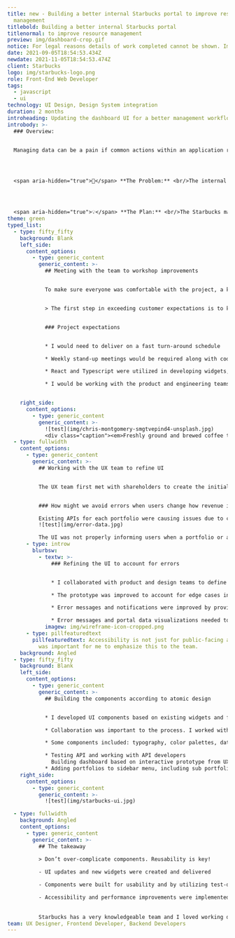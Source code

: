 ```yaml
---
title: new - Building a better internal Starbucks portal to improve resource
  management
titlebold: Building a better internal Starbucks portal
titlenormal: to improve resource management
preview: img/dashboard-crop.gif
notice: For legal reasons details of work completed cannot be shown. Images are representational.
date: 2021-09-05T18:54:53.434Z
newdate: 2021-11-05T18:54:53.474Z
client: Starbucks
logo: img/starbucks-logo.png
role: Front-End Web Developer
tags:
  - javascript
  - ui
technology: UI Design, Design System integration
duration: 2 months
introheading: Updating the dashboard UI for a better management workflow
introbody: >-
  ### Overview:


  Managing data can be a pain if common actions within an application result in errors or the actions are not easily found within the UI. My role involved developing components with React and TypeScript.




  <span aria-hidden="true">🤔</span> **The Problem:** <br/>The internal Starbucks portal experienced sync issues and error management issues in regards to portfolio percentages.




  <span aria-hidden="true">💡</span> **The Plan:** <br/>The Starbucks management team needed to easily see percentages of funding in order to re-adjust portfolios, calculations, and cross-portfolio assets. A main dashboard with access to all portfolios and the ability to display cross-portfolio information was proposed.
theme: green
typed_list:
  - type: fifty_fifty
    background: Blank
    left_side:
      content_options:
        - type: generic_content
          generic_content: >-
            ## Meeting with the team to workshop improvements


            To make sure everyone was comfortable with the project, a kick-off meeting was held. The meeting agenda involved going over the development environment and establishing expectations.


            > The first step in exceeding customer expectations is to know those expectations


            ### Project expectations


            * I would need to deliver on a fast turn-around schedule

            * Weekly stand-up meetings would be required along with code reviews

            * React and Typescript were utilized in developing widgets, including the creation and application of variables for branding color and typography 

            * I would be working with the product and engineering teams on enterprise-facing features


    right_side:
      content_options:
        - type: generic_content
          generic_content: >-
            ![test](img/chris-montgomery-smgtvepind4-unsplash.jpg)
            <div class="caption"><em>Freshly ground and brewed coffee to start the virtual meeting.</em></div>
  - type: fullwidth
    content_options:
      - type: generic_content
        generic_content: >-
          ## Working with the UX team to refine UI


          The UX team first met with shareholders to create the initial version of the UI. I met with the UX team after this session and we worked together to harmonize the feedback, along with information I gathered from the API team. There were several problems to be solved, not merely a UI to create.


          ### How might we avoid errors when users change how revenue is divided and utilized?

          Existing APIs for each portfolio were causing issues due to calculations occurring after form submission and only within a current portfolio set. If revenue allotment totals for portfolios A, B, and C combined were below 100%, users could make changes. Currently there was not user feedback for this issue prior to submission and an unclear error after submission. 
          ![test](img/error-data.jpg)

          The UI was not properly informing users when a portfolio or a sub-portfolio would cause the main portfolio to exceed 100%. The big question was how should errors be handled within the UI and within the API? Could and should error states be avoided?
      - type: introw
        blurbsw:
          - textw: >-
              ### Refining the UI to account for errors


              * I collaborated with product and design teams to define features and identify opportunities for improvement

              * The prototype was improved to account for edge cases in user flow

              * Error messages and notifications were improved by providing thoughtful feedback

              * Error messages and portal data visualizations needed to be accessible
            imagew: img/wireframe-icon-cropped.png
      - type: pillfeaturedtext
        pillfeaturedtext: Accessibility is not just for public-facing applications. It
          was important for me to emphasize this to the team.
    background: Angled
  - type: fifty_fifty
    background: Blank
    left_side:
      content_options:
        - type: generic_content
          generic_content: >-
            ## Building the components according to atomic design


            * I developed UI components based on existing widgets and from scratch utilizing React, Typescript, and some Java

            * Collaboration was important to the process. I worked with the backend and frontend teams to ensure optimized API calls between parent and child components

            * Some components included: typography, color palettes, data cards, tables, modals, and forms

            * Testing API and working with API developers
              Building dashboard based on interactive prototype from UX designer (our team)
            * Adding portfolios to sidebar menu, including sub portfolios added dynamically by user
    right_side:
      content_options:
        - type: generic_content
          generic_content: >-
            ![test](img/starbucks-ui.jpg)

  - type: fullwidth
    background: Angled
    content_options:
      - type: generic_content
        generic_content: >-
          ## The takeaway
          
          > Don’t over-complicate components. Reusability is key!

          - UI updates and new widgets were created and delivered

          - Components were built for usability and by utilizing test-driven development practices

          - Accessibility and performance improvements were implemented alongside the requested features. It was important to me that both be considered in all development and design deliverables.
 
        
          Starbucks has a very knowledgeable team and I loved working directly with the UX and back-end folks. I'm glad the Insight team was able to deliver a robust user interface for Starbucks. <span aria-hidden="true">☕✨</span>
team: UX Designer, Frontend Developer, Backend Developers
---
```

